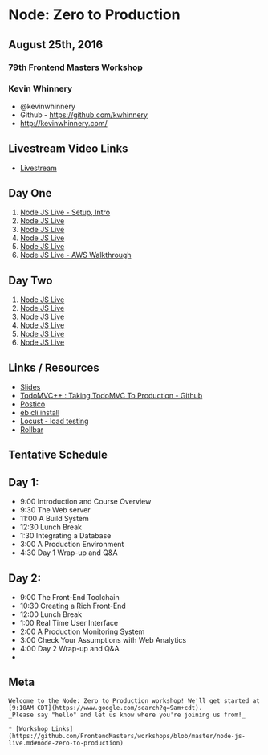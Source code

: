 
# Node: Zero to Production

## August 25th, 2016

### 79th Frontend Masters Workshop

### Kevin Whinnery

* @kevinwhinnery
* Github - https://github.com/kwhinnery
* http://kevinwhinnery.com/

## Livestream Video Links
* [Livestream](https://livestream.com/accounts/4894689/events/6214572)

## Day One

1. [Node JS Live - Setup, Intro](https://livestream.com/accounts/4894689/events/6214572/videos/133899527)
2. [Node JS Live](https://livestream.com/accounts/4894689/events/6214572/videos/133904031)
3. [Node JS Live](https://livestream.com/accounts/4894689/events/6214572/videos/133908848)
4. [Node JS Live](https://livestream.com/accounts/4894689/events/6214572/videos/133912363)
5. [Node JS Live](https://livestream.com/accounts/4894689/events/6214572/videos/133919645)
6. [Node JS Live - AWS Walkthrough](https://livestream.com/accounts/4894689/events/6214572/videos/133922191)

## Day Two

1. [Node JS Live](https://livestream.com/accounts/4894689/events/6214572/videos/133990735)
2. [Node JS Live](https://livestream.com/accounts/4894689/events/6214572/videos/133994970)
3. [Node JS Live](https://livestream.com/accounts/4894689/events/6214572/videos/133997788)
4. [Node JS Live](https://livestream.com/accounts/4894689/events/6214572/videos/134008980)
5. [Node JS Live](https://livestream.com/accounts/4894689/events/6214572/videos/134012480)
6. [Node JS Live](https://livestream.com/accounts/4894689/events/6214572/videos/134016649)



## Links / Resources

* [Slides](https://github.com/kwhinnery/todomvc-plusplus/blob/master/zerotoprod.pdf)
* [TodoMVC++ : Taking TodoMVC To Production - Github](https://github.com/kwhinnery/todomvc-plusplus) 
* [Postico](https://eggerapps.at/postico/)
* [eb cli install](https://docs.aws.amazon.com/elasticbeanstalk/latest/dg/eb-cli3.html)
* [Locust - load testing](http://locust.io/)
* [Rollbar](https://rollbar.com/docs/notifier/node_rollbar/)


## Tentative Schedule

## Day 1:

* 9:00    Introduction and Course Overview
* 9:30    The Web server
* 11:00   A Build System
* 12:30   Lunch Break
* 1:30    Integrating a Database
* 3:00    A Production Environment
* 4:30    Day 1 Wrap-up and Q&A

## Day 2:

* 9:00    The Front-End Toolchain
* 10:30   Creating a Rich Front-End
* 12:00   Lunch Break
* 1:00    Real Time User Interface
* 2:00    A Production Monitoring System
* 3:00    Check Your Assumptions with Web Analytics
* 4:00    Day 2 Wrap-up and Q&A
* 

## Meta


```
Welcome to the Node: Zero to Production workshop! We'll get started at [9:10AM CDT](https://www.google.com/search?q=9am+cdt).
_Please say "hello" and let us know where you're joining us from!_

* [Workshop Links](https://github.com/FrontendMasters/workshops/blob/master/node-js-live.md#node-zero-to-production)
```
